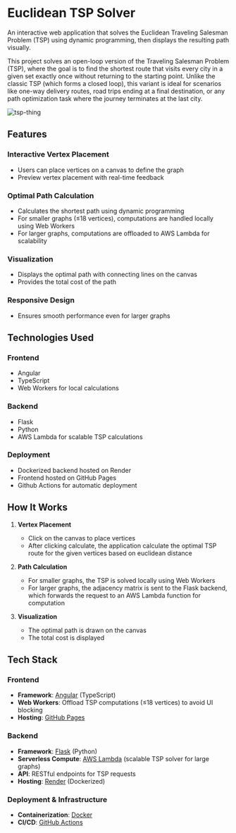 # Euclidean TSP Solver

An interactive web application that solves the Euclidean Traveling Salesman Problem (TSP) using dynamic programming, then displays the resulting path visually.

This project solves an open-loop version of the Traveling Salesman Problem (TSP), where the goal is to find the shortest route that visits every city in a given set exactly once without returning to the starting point. Unlike the classic TSP (which forms a closed loop), this variant is ideal for scenarios like one-way delivery routes, road trips ending at a final destination, or any path optimization task where the journey terminates at the last city.

![tsp-thing](https://github.com/user-attachments/assets/6b35db4b-9fc0-4ee6-9ea5-12fdbeeb7155)


## Features

### Interactive Vertex Placement
- Users can place vertices on a canvas to define the graph
- Preview vertex placement with real-time feedback

### Optimal Path Calculation
- Calculates the shortest path using dynamic programming
- For smaller graphs (≤18 vertices), computations are handled locally using Web Workers
- For larger graphs, computations are offloaded to AWS Lambda for scalability

### Visualization
- Displays the optimal path with connecting lines on the canvas
- Provides the total cost of the path

### Responsive Design
- Ensures smooth performance even for larger graphs

## Technologies Used

### Frontend
- Angular
- TypeScript
- Web Workers for local calculations

### Backend
- Flask
- Python
- AWS Lambda for scalable TSP calculations

### Deployment
- Dockerized backend hosted on Render
- Frontend hosted on GitHub Pages
- Github Actions for automatic deployment

## How It Works

1. **Vertex Placement**
   - Click on the canvas to place vertices
   - After clicking calculate, the application calculate the optimal TSP route for the given vertices based on euclidean distance

2. **Path Calculation**
   - For smaller graphs, the TSP is solved locally using Web Workers
   - For larger graphs, the adjacency matrix is sent to the Flask backend, which forwards the request to an AWS Lambda function for computation

3. **Visualization**
   - The optimal path is drawn on the canvas
   - The total cost is displayed

## Tech Stack

### **Frontend**
- **Framework**: [Angular](https://angular.io/) (TypeScript)
- **Web Workers**: Offload TSP computations (≤18 vertices) to avoid UI blocking
- **Hosting**: [GitHub Pages](https://pages.github.com/)

### **Backend**
- **Framework**: [Flask](https://flask.palletsprojects.com/) (Python)
- **Serverless Compute**: [AWS Lambda](https://aws.amazon.com/lambda/) (scalable TSP solver for large graphs)
- **API**: RESTful endpoints for TSP requests
- **Hosting**: [Render](https://render.com/) (Dockerized)

### **Deployment & Infrastructure**
- **Containerization**: [Docker](https://www.docker.com/)
- **CI/CD**: [GitHub Actions](https://github.com/features/actions)

